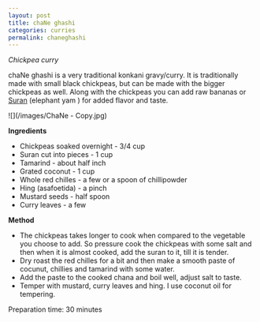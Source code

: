 ```yaml
---
layout: post
title: chaNe ghashi
categories: curries
permalink: chaneghashi
---
```


*Chickpea curry*

chaNe ghashi is a very traditional konkani gravy/curry. It is traditionally made with small black chickpeas, but can be made with the bigger chickpeas as well.
Along with the chickpeas you can add raw bananas or <a href="https://specialtyproduce.com/produce/Suran_Root_12567.php">Suran</a> (elephant yam ) for added flavor and taste. 

![](/images/ChaNe - Copy.jpg)


**Ingredients**

* Chickpeas soaked overnight - 3/4 cup
* Suran cut into pieces - 1 cup
* Tamarind - about half inch
* Grated coconut - 1 cup
* Whole red chilles - a few or a spoon of chillipowder
* Hing (asafoetida) - a pinch
* Mustard seeds - half spoon
* Curry leaves - a few

**Method**

* The chickpeas takes longer to cook when compared to the vegetable you choose to add. So pressure cook the chickpeas with some salt and then when it is almost cooked, add the suran to it, till it is tender.
* Dry roast the red chilles for a bit and then make a smooth paste of cocunut, chillies and tamarind with some water.
* Add the paste to the cooked chana and boil well, adjust salt to taste.
* Temper with mustard, curry leaves and hing. I use coconut oil for tempering.

Preparation time: 30 minutes
